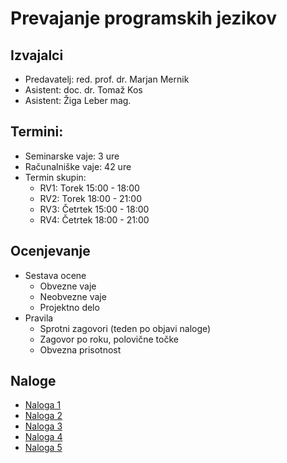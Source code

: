 # Prevajanje programskih jezikov

## Izvajalci

* Predavatelj: red. prof. dr. Marjan Mernik
* Asistent: doc. dr. Tomaž Kos
* Asistent: Žiga Leber mag.

## Termini:

* Seminarske vaje: 3 ure
* Računalniške vaje: 42 ure
* Termin skupin:
  - RV1: Torek 15:00 - 18:00
  - RV2: Torek 18:00 - 21:00
  - RV3: Četrtek 15:00 - 18:00
  - RV4: Četrtek 18:00 - 21:00

## Ocenjevanje

* Sestava ocene
  - Obvezne vaje
  - Neobvezne vaje
  - Projektno delo
* Pravila
  - Sprotni zagovori (teden po objavi naloge)
  - Zagovor po roku, polovične točke
  - Obvezna prisotnost

## Naloge

* [Naloga 1](tasks/task1)
* [Naloga 2](tasks/task2)
* [Naloga 3](tasks/task3)
* [Naloga 4](tasks/task4)
* [Naloga 5](tasks/task5)
